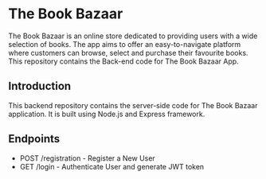 # The Book Bazaar
The Book Bazaar is an online store dedicated to providing users with a wide selection of books. The app aims to offer an easy-to-navigate platform where customers can browse, select and purchase their favourite books. This repository contains the Back-end code for The Book Bazaar App.


## Introduction 
This backend repository contains the server-side code for The Book Bazaar application. It is built using Node.js and Express framework.

## Endpoints
- POST  /registration - Register a New User
- GET  /login - Authenticate User and generate JWT token

